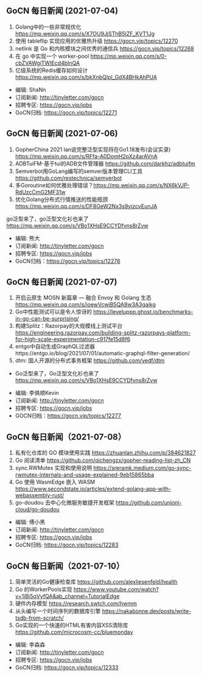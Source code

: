 ## GoCN 每日新闻 (2021-07-04)

1. Golang中的一些非常规优化 https://mp.weixin.qq.com/s/X7OU9JjSThB5IZF_KVT1Jg
2. 使用 tableflip 实现应用的优雅热升级 https://gocn.vip/topics/12270
3. netlink 是 Go 和内核模块之间优秀的通信兵 https://gocn.vip/topics/12268
4. 在 go 中实现一个 worker-pool https://mp.weixin.qq.com/s/0-cbZVAWgiTWIEcd4bInQA
5. 亿级系统的Redis缓存如何设计 https://mp.weixin.qq.com/s/bkXnbQIpI_GdX4BHkAhPUA

- 编辑: ShaNn
- 订阅新闻: http://tinyletter.com/gocn
- 招聘专区: https://gocn.vip/jobs
- GoCN归档: https://gocn.vip/topics/12271

## GoCN 每日新闻 (2021-07-06)

1. GopherChina 2021 Ian说完整泛型实现将在Go1.18发布(会议实录) https://mp.weixin.qq.com/s/RFfa-A0DomH2pXz4arAVnA
2. ADBTuiFM-基于tui的ADB文件管理器  https://github.com/darkhz/adbtuifm
3. Semverbot用GoLang编写的semver版本管理CLI工具 https://github.com/restechnica/semverbot
4. 多Goroutine如何优雅处理错误？https://mp.weixin.qq.com/s/NX6kVJP-RdUzcCmG2MF31w
5. 优化Golang分布式行情推送的性能瓶颈  https://mp.weixin.qq.com/s/DF8GeW2Nx3s9yjzcvEunJA

go泛型来了，go泛型文化衫也来了   https://mp.weixin.qq.com/s/VBo1XHsE9CCYDfvns8rZvw
- 编辑: 熊大 
- 订阅新闻: http://tinyletter.com/gocn
- 招聘专区: https://gocn.vip/jobs
- GoCN归档：https://gocn.vip/topics/12276

## GoCN 每日新闻 (2021-07-07)

1. 开启云原生 MOSN 新篇章 — 融合 Envoy 和 Golang 生态 https://mp.weixin.qq.com/s/ioewVcwiB5QA8w3A3gaikg
2. Go中性能测试可以是令人惊讶的 https://leveluppp.ghost.io/benchmarks-in-go-can-be-surprising/
3. 构建Splitz：Razorpay的大规模线上测试平台 https://engineering.razorpay.com/building-splitz-razorpays-platform-for-high-scale-experimentation-c917fe15d8f6
4. entgo中自动生成GraphQL过滤器https://entgo.io/blog/2021/07/01/automatic-graphql-filter-generation/
5. dtm: 国人开源的分布式事务框架 https://github.com/yedf/dtm

* Go泛型来了，Go泛型文化衫也来了 https://mp.weixin.qq.com/s/VBo1XHsE9CCYDfvns8rZvw

- 编辑: 李俱顺Kevin
- 订阅新闻: http://tinyletter.com/gocn
- 招聘专区: https://gocn.vip/jobs
- GOCN归档：https://gocn.vip/topics/12277

## GoCN 每日新闻（2021-07-08）

1. 私有化仓库的 GO 模块使用实践 https://zhuanlan.zhihu.com/p/384621827
2. Go 阅读清单 https://github.com/qichengzx/gopher-reading-list-zh_CN
3. sync.RWMutex 实现和使用说明 https://sreramk.medium.com/go-sync-rwmutex-internals-and-usage-explained-9eb15865bba
4. Go 使用 WasmEdge 嵌入 WASM https://www.secondstate.io/articles/extend-golang-app-with-webassembly-rust/
5. go-doudou 去中心化微服务敏捷开发框架 https://github.com/unionj-cloud/go-doudou

- 编辑: 傅小黑
- 订阅新闻: http://tinyletter.com/gocn
- 招聘专区: https://gocn.vip/jobs
- GoCN归档: https://gocn.vip/topics/12283

## GoCN 每日新闻（2021-07-10）

1. 简单灵活的Go健康检查库 https://github.com/alexliesenfeld/health
2. Go 的WorkerPools实现 https://www.youtube.com/watch?v=1iBj5qVyfQA&ab_channel=TutorialEdge
3. 硬件内存模型 https://research.swtch.com/hwmm
4. 从头编写一个时间序列的数据库引擎 https://nakabonne.dev/posts/write-tsdb-from-scratch/
5. Go实现的一个快速的HTML有害内容XSS清除库 https://github.com/microcosm-cc/bluemonday

- 编辑: 李森森
- 订阅新闻: http://tinyletter.com/gocn
- 招聘专区: https://gocn.vip/jobs
- GoCN归档: https://gocn.vip/topics/12333
